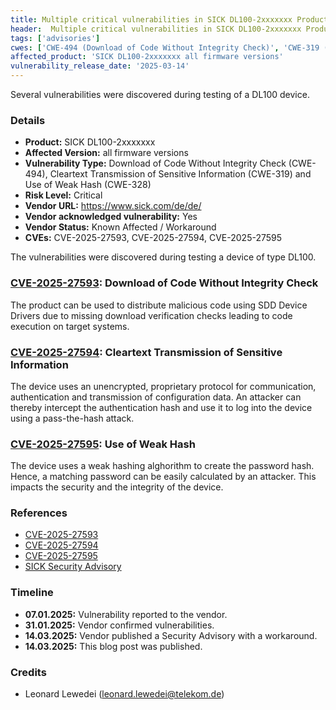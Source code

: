 ```yaml
---
title: Multiple critical vulnerabilities in SICK DL100-2xxxxxxx Products
header:  Multiple critical vulnerabilities in SICK DL100-2xxxxxxx Products
tags: ['advisories']
cwes: ['CWE-494 (Download of Code Without Integrity Check)', 'CWE-319 (Cleartext Transmission of Sensitive Information)', 'CWE-328 (Use of Weak Hash)']
affected_product: 'SICK DL100-2xxxxxxx all firmware versions'
vulnerability_release_date: '2025-03-14'
---
```


Several vulnerabilities were discovered during testing of a DL100 device.<!--more-->

### Details

* **Product:** SICK DL100-2xxxxxxx
* **Affected Version:** all firmware versions
* **Vulnerability Type:** Download of Code Without Integrity Check (CWE-494), Cleartext Transmission of Sensitive Information (CWE-319) and Use of Weak Hash (CWE-328)
* **Risk Level:** Critical
* **Vendor URL:** https://www.sick.com/de/de/
* **Vendor acknowledged vulnerability:** Yes
* **Vendor Status:** Known Affected / Workaround
* **CVEs:** CVE-2025-27593, CVE-2025-27594, CVE-2025-27595

The vulnerabilities were discovered during testing a device of type DL100.

### [CVE-2025-27593](https://www.cve.org/CVERecord?id=CVE-2025-27593): Download of Code Without Integrity Check

The product can be used to distribute malicious code using SDD Device Drivers
due to missing download verification checks leading to code execution on target systems.

### [CVE-2025-27594](https://www.cve.org/CVERecord?id=CVE-2025-27594): Cleartext Transmission of Sensitive Information

The device uses an unencrypted, proprietary protocol for communication, authentication and transmission of configuration data. An attacker can thereby intercept the authentication hash and use it to log into the device using a pass-the-hash attack.

### [CVE-2025-27595](https://www.cve.org/CVERecord?id=CVE-2025-27595): Use of Weak Hash

The device uses a weak hashing alghorithm to create the password hash. Hence, a matching password can be easily calculated by an attacker. This impacts the security and the integrity of the device.

### References

- [CVE-2025-27593](https://www.cve.org/CVERecord?id=CVE-2025-27593)
- [CVE-2025-27594](https://www.cve.org/CVERecord?id=CVE-2025-27594)
- [CVE-2025-27595](https://www.cve.org/CVERecord?id=CVE-2025-27595)
- [SICK Security Advisory](https://www.sick.com/.well-known/csaf/white/2025/sca-2025-0004.pdf)

### Timeline

* **07.01.2025:** Vulnerability reported to the vendor.
* **31.01.2025:** Vendor confirmed vulnerabilities.
* **14.03.2025:** Vendor published a Security Advisory with a workaround.
* **14.03.2025:** This blog post was published.

### Credits

* Leonard Lewedei (<leonard.lewedei@telekom.de>)